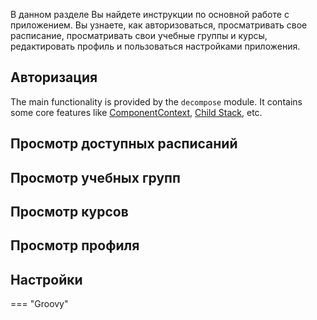 В данном разделе Вы найдете инструкции по основной работе с приложением.
Вы узнаете, как авторизоваться, просматривать свое расписание, просматривать
свои учебные группы и курсы, редактировать профиль и пользоваться настройками приложения.

## Авторизация

The main functionality is provided by the `decompose` module. It contains some core features like [ComponentContext](/Decompose/component/overview/#componentcontext), [Child Stack](/Decompose/navigation/stack/overview/), etc.

## Просмотр доступных расписаний

## Просмотр учебных групп

## Просмотр курсов

## Просмотр профиля

## Настройки

=== "Groovy"